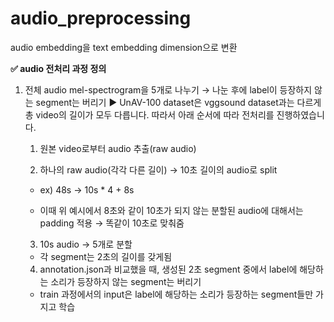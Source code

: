 # audio_preprocessing
audio embedding을 text embedding dimension으로 변환


**✅ audio 전처리 과정 정의**

1. 전체 audio mel-spectrogram을 5개로 나누기 → 나눈 후에 label이 등장하지 않는 segment는 버리기
   ▶️ UnAV-100 dataset은 vggsound dataset과는 다르게 총 video의 길이가 모두 다릅니다. 따라서 아래 순서에 따라 전처리를 진행하였습니다.
   
    1) 원본 video로부터 audio 추출(raw audio)
    
    2) 하나의 raw audio(각각 다른 길이) → 10초 길이의 audio로 split
    
    - ex) 48s → 10s * 4 + 8s
      
    - 이때 위 예시에서 8초와 같이 10초가 되지 않는 분할된 audio에 대해서는 padding 적용 → 똑같이 10초로 맞춰줌
    
    3) 10s audio → 5개로 분할
       
    - 각 segment는 2초의 길이를 갖게됨
  
      
    4) annotation.json과 비교했을 때, 생성된 2초 segment 중에서 label에 해당하는 소리가 등장하지 않는 segment는 버리기
    -  train 과정에서의 input은 label에 해당하는 소리가 등장하는 segment들만 가지고 학습
